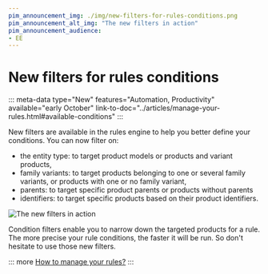 ```yaml
---
pim_announcement_img: ./img/new-filters-for-rules-conditions.png
pim_announcement_alt_img: "The new filters in action"
pim_announcement_audience:
- EE
---
```


# New filters for rules conditions
::: meta-data type="New" features="Automation, Productivity" available="early October" link-to-doc="../articles/manage-your-rules.html#available-conditions"
:::

New filters are available in the rules engine to help you better define your conditions. You can now filter on:
- the entity type: to target product models or products and variant products,
- family variants: to target products belonging to one or several family variants, or products with one or no family variant,
- parents: to target specific product parents or products without parents
- identifiers: to target specific products based on their product identifiers.

![The new filters in action](../img/new-filters-for-rules-conditions.png)

Condition filters enable you to narrow down the targeted products for a rule. The more precise your rule conditions, the faster it will be run. So don't hesitate to use those new filters.

::: more
[How to manage your rules?](../articles/manage-your-rules.html)
:::
